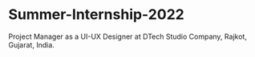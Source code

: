 # Summer-Internship-2022
Project Manager as a UI-UX Designer at DTech Studio Company, Rajkot, Gujarat, India.
